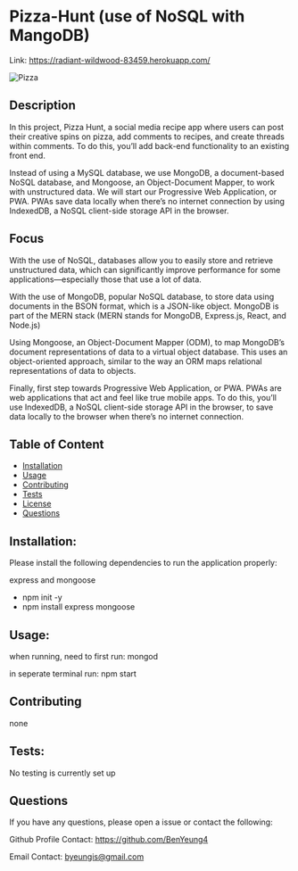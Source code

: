 # Pizza-Hunt (use of NoSQL with MangoDB)

Link:
https://radiant-wildwood-83459.herokuapp.com/


![Pizza](https://user-images.githubusercontent.com/52897163/187097463-8ac33c6d-5148-4544-9d7b-6494aef8eae9.JPG)

## Description


In this project, Pizza Hunt, a social media recipe app where users can post their creative spins on pizza, add comments to recipes, and create threads within comments. To do this, you’ll add back-end functionality to an existing front end.

Instead of using a MySQL database, we use MongoDB, a document-based NoSQL database, and Mongoose, an Object-Document Mapper, to work with unstructured data. We will start our Progressive Web Application, or PWA. PWAs save data locally when there’s no internet connection by using IndexedDB, a NoSQL client-side storage API in the browser.

## Focus

With the use of NoSQL, databases allow you to easily store and retrieve unstructured data, which can significantly improve performance for some applications—especially those that use a lot of data.

With the use of MongoDB, popular NoSQL database, to store data using documents in the BSON format, which is a JSON-like object. MongoDB is part of the MERN stack (MERN stands for MongoDB, Express.js, React, and Node.js)

Using Mongoose, an Object-Document Mapper (ODM), to map MongoDB’s document representations of data to a virtual object database. This uses an object-oriented approach, similar to the way an ORM maps relational representations of data to objects.

Finally, first step towards Progressive Web Application, or PWA. PWAs are web applications that act and feel like true mobile apps. To do this, you’ll use IndexedDB, a NoSQL client-side storage API in the browser, to save data locally to the browser when there’s no internet connection.

## Table of Content

- [Installation](#Installation)
- [Usage](#Usage)
- [Contributing](#Contributing)
- [Tests](#Tests)
- [License](#License)
- [Questions](#Questions)

## Installation:

Please install the following dependencies to run the application properly:

express and mongoose

- npm init -y
- npm install express mongoose

## Usage:

when running, need to first run:
mongod

in seperate terminal run:
npm start

## Contributing

none

## Tests:

No testing is currently set up

## Questions

If you have any questions, please open a issue or contact the following:

Github Profile Contact: https://github.com/BenYeung4

Email Contact: byeungis@gmail.com
